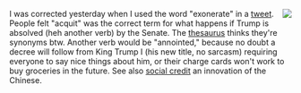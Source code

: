 <img src="http://scripting.com/images/2020/01/19/kingTrump.png" border="0" align="right">I was corrected yesterday when I used the word "exonerate" in a <a href="https://twitter.com/davewiner/status/1218629254507876354">tweet</a>. People felt "acquit" was the correct term for what happens if Trump is absolved (heh another verb) by the Senate. The <a href="http://thesaurus.land/?word=acquit">thesaurus</a> thinks they're synonyms btw. Another verb would be "annointed," because no doubt a decree will follow from King Trump I (his new title, no sarcasm) requiring everyone to say nice things about him, or their charge cards won't work to buy groceries in the future. See also <a href="https://en.wikipedia.org/wiki/Social_Credit_System">social credit</a> an innovation of the Chinese.  
